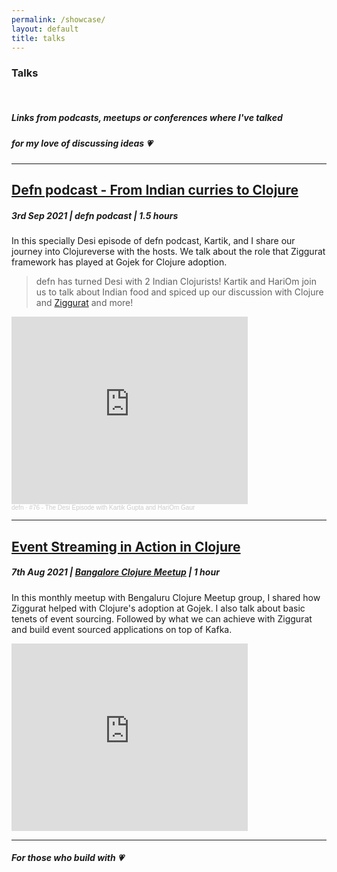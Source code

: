 ```yaml
---
permalink: /showcase/
layout: default
title: talks
---
```


<h3 class="fw-bold col-md-12" >Talks</h3>
<br>

##### Links from podcasts, meetups or conferences where I've talked
##### for my love of discussing ideas :heartpulse:
---

<style type="text/css" media="screen">
  .container {
    margin: 10px auto;
    max-width: 600px;
    text-align: center;
  }
</style>

## [Defn podcast - From Indian curries to Clojure](https://soundcloud.com/defn-771544745/76-the-desi-episode-with-kartik-gupta-and-hariom-gaur)

##### 3rd Sep 2021 | defn podcast | 1.5 hours

In this specially Desi episode of defn podcast, Kartik, and I share
our journey into Clojureverse with the hosts. We talk about the role
that Ziggurat framework has played at Gojek for Clojure adoption.

> defn has turned Desi with 2 Indian Clojurists! Kartik and HariOm join us to talk about Indian food and spiced up our discussion with Clojure and [Ziggurat](github.com/gojek/ziggurat) and more!

<iframe width="75%" height="300" scrolling="no" frameborder="no" allow="autoplay" src="https://w.soundcloud.com/player/?url=https%3A//api.soundcloud.com/tracks/1125663364&color=%23ff5500&auto_play=false&hide_related=false&show_comments=true&show_user=true&show_reposts=false&show_teaser=true&visual=true"></iframe><div style="font-size: 10px; color: #cccccc;line-break: anywhere;word-break: normal;overflow: hidden;white-space: nowrap;text-overflow: ellipsis; font-family: Interstate,Lucida Grande,Lucida Sans Unicode,Lucida Sans,Garuda,Verdana,Tahoma,sans-serif;font-weight: 100;"><a href="https://soundcloud.com/defn-771544745" title="defn" target="_blank" style="color: #cccccc; text-decoration: none;">defn</a> · <a href="https://soundcloud.com/defn-771544745/76-the-desi-episode-with-kartik-gupta-and-hariom-gaur" title="#76 - The Desi Episode with Kartik Gupta and HariOm Gaur" target="_blank" style="color: #cccccc; text-decoration: none;">#76 - The Desi Episode with Kartik Gupta and HariOm Gaur</a></div>

---

## [Event Streaming in Action in Clojure](https://www.youtube.com/embed/L0sd94XpiM4)

##### 7th Aug 2021 | [Bangalore Clojure Meetup](https://www.meetup.com/Bangalore-Clojure-User-Group/events/279717837/) | 1 hour

In this monthly meetup with Bengaluru Clojure Meetup group, I shared
how Ziggurat helped with Clojure's adoption at Gojek. I also talk
about basic tenets of event sourcing. Followed by what we can achieve
with Ziggurat and build event sourced applications on top of Kafka.


<iframe width="75%" height="300" src="https://www.youtube.com/embed/L0sd94XpiM4" title="YouTube video player" frameborder="0" allow="accelerometer; autoplay; clipboard-write; encrypted-media; gyroscope; picture-in-picture" allowfullscreen></iframe>

---
##### For those who build with :heartpulse:
